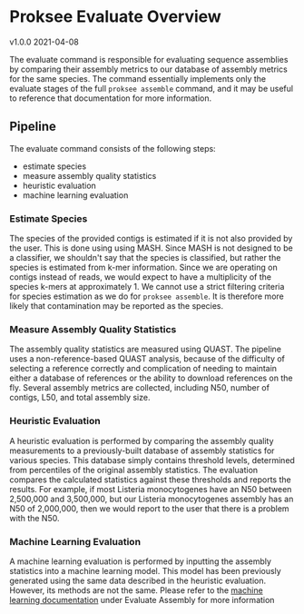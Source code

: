 # Proksee Evaluate Overview

v1.0.0 2021-04-08

The evaluate command is responsible for evaluating sequence assemblies by comparing their assembly metrics to our database of assembly metrics for the same species. The command essentially implements only the evaluate stages of the full `proksee assemble` command, and it may be useful to reference that documentation for more information.

## Pipeline

The evaluate command consists of the following steps:

- estimate species
- measure assembly quality statistics
- heuristic evaluation
- machine learning evaluation

### Estimate Species

The species of the provided contigs is estimated if it is not also provided by the user. This is done using using MASH. Since MASH is not designed to be a classifier, we shouldn't say that the species is classified, but rather the species is estimated from k-mer information. Since we are operating on contigs instead of reads, we would expect to have a multiplicity of the species k-mers at approximately 1. We cannot use a strict filtering criteria for species estimation as we do for `proksee assemble`. It is therefore more likely that contamination may be reported as the species.

### Measure Assembly Quality Statistics

The assembly quality statistics are measured using QUAST. The pipeline uses a non-reference-based QUAST analysis, because of the difficulty of selecting a reference correctly and complication of needing to maintain either a database of references or the ability to download references on the fly. Several assembly metrics are collected, including N50, number of contigs, L50, and total assembly size.

### Heuristic Evaluation

A heuristic evaluation is performed by comparing the assembly quality measurements to a previously-built database of assembly statistics for various species. This database simply contains threshold levels, determined from percentiles of the original assembly statistics. The evaluation compares the calculated statistics against these thresholds and reports the results. For example, if most Listeria monocytogenes have an N50 between 2,500,000 and 3,500,000, but our Listeria monocytogenes assembly has an N50 of 2,000,000, then we would report to the user that there is a problem with the N50.

### Machine Learning Evaluation

A machine learning evaluation is performed by inputting the assembly statistics into a machine learning model. This model has been previously generated using the same data described in the heuristic evaluation. However, its methods are not the same. Please refer to the [machine learning documentation](../assemble/assemble.md) under Evaluate Assembly for more information
